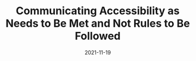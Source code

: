 ---
date: 2021-11-19
publisher: uxdesigncc
tags:
  - accessibility
  - meta
target_url: https://uxdesign.cc/communicate-accessibility-as-needs-to-be-met-and-not-rules-to-follow-a-true-story-94b3bd2192ac
title: Communicating Accessibility as Needs to Be Met and Not Rules to Be Followed
---
